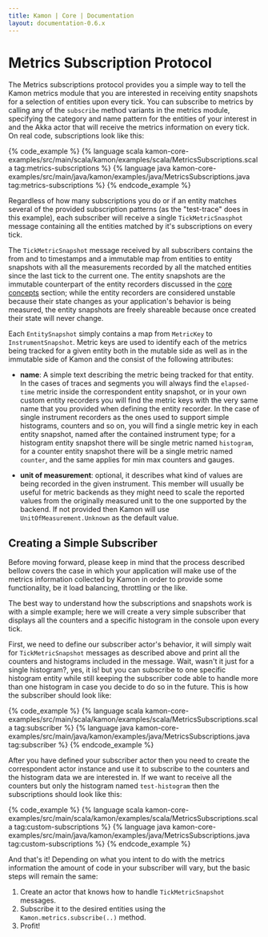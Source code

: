 ```yaml
---
title: Kamon | Core | Documentation
layout: documentation-0.6.x
---
```


Metrics Subscription Protocol
=============================

The Metrics subscriptions protocol provides you a simple way to tell the Kamon metrics module that you are interested in
receiving entity snapshots for a selection of entities upon every tick. You can subscribe to metrics by calling any of
the `subscribe` method variants in the metrics module, specifying the category and name pattern for the entities of
your interest in and the Akka actor that will receive the metrics information on every tick. On real code,
subscriptions look like this:

{% code_example %}
{%   language scala kamon-core-examples/src/main/scala/kamon/examples/scala/MetricsSubscriptions.scala tag:metrics-subscriptions %}
{%   language java kamon-core-examples/src/main/java/kamon/examples/java/MetricsSubscriptions.java tag:metrics-subscriptions %}
{% endcode_example %}

Regardless of how many subscriptions you do or if an entity matches several of the provided subscription patterns (as
the "test-trace" does in this example), each subscriber will receive a single `TickMetricSnasphot` message containing
all the entities matched by it's subscriptions on every tick.

The `TickMetricSnapshot` message received by all subscribers contains the from and to timestamps and a immutable map
from entities to entity snapshots with all the measurements recorded by all the matched entities since the last tick to
the current one. The entity snapshots are the immutable counterpart of the entity recorders discussed in the [core
concepts] section; while the entity recorders are considered unstable because their state changes as your application's
behavior is being measured, the entity snapshots are freely shareable because once created their state will never
change.

Each `EntitySnapshot` simply contains a map from `MetricKey` to `InstrumentSnapshot`. Metric keys are used to identify
each of the metrics being tracked for a given entity both in the mutable side as well as in the immutable side of Kamon
and the consist of the following attributes:

* __name__: A simple text describing the metric being tracked for that entity. In the cases of traces and segments you
will always find the `elapsed-time` metric inside the correspondent entity snapshot, or in your own custom entity
recorders you will find the metric keys with the very same name that you provided when defining the entity recorder. In
the case of single instrument recorders as the ones used to support simple histograms, counters and so on, you will find
a single metric key in each entity snapshot, named after the contained instrument type; for a histogram entity snapshot
there will be single metric named `histogram`, for a counter entity snapshot there will be a single metric named
`counter`, and the same applies for min max counters and gauges.

* __unit of measurement__: optional, it describes what kind of values are being recorded in the given instrument. This
member will usually be useful for metric backends as they might need to scale the reported values from the originally
measured unit to the one supported by the backend. If not provided then Kamon will use `UnitOfMeasurement.Unknown` as
the default value.



Creating a Simple Subscriber
----------------------------
Before moving forward, please keep in mind that the process described bellow covers the case in which your application
will make use of the metrics information collected by Kamon in order to provide some functionality, be it load
balancing, throttling or the like.

The best way to understand how the subscriptions and snapshots work is with a simple example; here we will create a very
simple subscriber that displays all the counters and a specific histogram in the console upon every tick.

First, we need to define our subscriber actor's behavior, it will simply wait for `TickMetricSnapshot` messages as
described above and print all the counters and histograms included in the message. Wait, wasn't it just for a single
histogram?, yes, it is! but you can subscribe to one specific histogram entity while still keeping the subscriber code
able to handle more than one histogram in case you decide to do so in the future. This is how the subscriber should look
like:

{% code_example %}
{%   language scala kamon-core-examples/src/main/scala/kamon/examples/scala/MetricsSubscriptions.scala tag:subscriber %}
{%   language java kamon-core-examples/src/main/java/kamon/examples/java/MetricsSubscriptions.java tag:subscriber %}
{% endcode_example %}

After you have defined your subscriber actor then you need to create the correspondent actor instance and use it to
subscribe to the counters and the histogram data we are interested in. If we want to receive all the counters but only the
histogram named `test-histogram` then the subscriptions should look like this:

{% code_example %}
{%   language scala kamon-core-examples/src/main/scala/kamon/examples/scala/MetricsSubscriptions.scala tag:custom-subscriptions %}
{%   language java kamon-core-examples/src/main/java/kamon/examples/java/MetricsSubscriptions.java tag:custom-subscriptions %}
{% endcode_example %}

And that's it! Depending on what you intent to do with the metrics information the amount of code in your subscriber
will vary, but the basic steps will remain the same:

1. Create an actor that knows how to handle `TickMetricSnapshot` messages.
2. Subscribe it to the desired entities using the `Kamon.metrics.subscribe(..)` method.
3. Profit!


[core concepts]: ../core-concepts/
